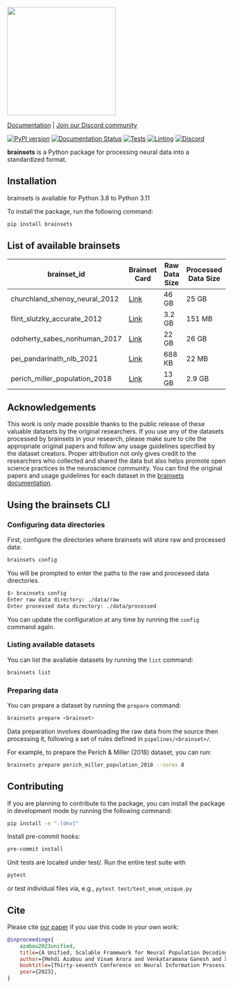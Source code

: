 <p align="left">
    <img height="250" src="https://brainsets.readthedocs.io/en/latest/_static/brainsets_logo.png" />
</p>

[Documentation](https://brainsets.readthedocs.io/en/latest/) | [Join our Discord community](https://discord.gg/kQNKA6B8ZC)

[![PyPI version](https://badge.fury.io/py/brainsets.svg)](https://badge.fury.io/py/brainsets)
[![Documentation Status](https://readthedocs.org/projects/brainsets/badge/?version=latest)](https://brainsets.readthedocs.io/en/latest/?badge=latest)
[![Tests](https://github.com/neuro-galaxy/brainsets/actions/workflows/testing.yml/badge.svg)](https://github.com/neuro-galaxy/brainsets/actions/workflows/testing.yml)
[![Linting](https://github.com/neuro-galaxy/brainsets/actions/workflows/linting.yml/badge.svg)](https://github.com/neuro-galaxy/brainsets/actions/workflows/linting.yml)
[![Discord](https://img.shields.io/discord/1338561153089146962?label=Discord&logo=discord)](https://discord.gg/kQNKA6B8ZC)


**brainsets** is a Python package for processing neural data into a standardized format.

## Installation
brainsets is available for Python 3.8 to Python 3.11

To install the package, run the following command:
```bash
pip install brainsets
```

## List of available brainsets

| brainset_id | Brainset Card | Raw Data Size | Processed Data Size |
|-------------|---------------|---------------|--------------------|
| churchland_shenoy_neural_2012 | [Link](https://brainsets.readthedocs.io/en/latest/glossary/brainsets.html#churchland-shenoy-neural-2012) | 46 GB | 25 GB |
| flint_slutzky_accurate_2012 | [Link](https://brainsets.readthedocs.io/en/latest/glossary/brainsets.html#flint-slutzky-accurate-2012) | 3.2 GB | 151 MB |
| odoherty_sabes_nonhuman_2017 | [Link](https://brainsets.readthedocs.io/en/latest/glossary/brainsets.html#odoherty-sabes-nonhuman-2017) | 22 GB | 26 GB |
| pei_pandarinath_nlb_2021  | [Link](https://brainsets.readthedocs.io/en/latest/glossary/brainsets.html#pei-pandarinath-nlb-2021) | 688 KB | 22 MB |
| perich_miller_population_2018 | [Link](https://brainsets.readthedocs.io/en/latest/glossary/brainsets.html#perich-miller-population-2018) | 13 GB | 2.9 GB |


## Acknowledgements

This work is only made possible thanks to the public release of these valuable datasets by the original researchers. If you use any of the datasets processed by brainsets in your research, please make sure to cite the appropriate original papers and follow any usage guidelines specified by the dataset creators. Proper attribution not only gives credit to the researchers who collected and shared the data but also helps promote open science practices in the neuroscience community. You can find the original papers and usage guidelines for each dataset in the [brainsets documentation](https://brainsets.readthedocs.io/en/latest/glossary/brainsets.html).


## Using the brainsets CLI

### Configuring data directories
First, configure the directories where brainsets will store raw and processed data:
```bash
brainsets config
```

You will be prompted to enter the paths to the raw and processed data directories.
```bash
$> brainsets config
Enter raw data directory: ./data/raw
Enter processed data directory: ./data/processed
```

You can update the configuration at any time by running the `config` command again.

### Listing available datasets
You can list the available datasets by running the `list` command:
```bash
brainsets list
```

### Preparing data
You can prepare a dataset by running the `prepare` command:
```bash
brainsets prepare <brainset>
```

Data preparation involves downloading the raw data from the source then processing it, 
following a set of rules defined in `pipelines/<brainset>/`.

For example, to prepare the Perich & Miller (2018) dataset, you can run:
```bash
brainsets prepare perich_miller_population_2018 --cores 8
```

## Contributing
If you are planning to contribute to the package, you can install the package in
development mode by running the following command:
```bash
pip install -e ".[dev]"
```

Install pre-commit hooks:
```bash
pre-commit install
```

Unit tests are located under test/. Run the entire test suite with
```bash
pytest
```
or test individual files via, e.g., `pytest test/test_enum_unique.py`


## Cite

Please cite [our paper](https://papers.nips.cc/paper_files/paper/2023/hash/8ca113d122584f12a6727341aaf58887-Abstract-Conference.html) if you use this code in your own work:

```bibtex
@inproceedings{
    azabou2023unified,
    title={A Unified, Scalable Framework for Neural Population Decoding},
    author={Mehdi Azabou and Vinam Arora and Venkataramana Ganesh and Ximeng Mao and Santosh Nachimuthu and Michael Mendelson and Blake Richards and Matthew Perich and Guillaume Lajoie and Eva L. Dyer},
    booktitle={Thirty-seventh Conference on Neural Information Processing Systems},
    year={2023},
}
```